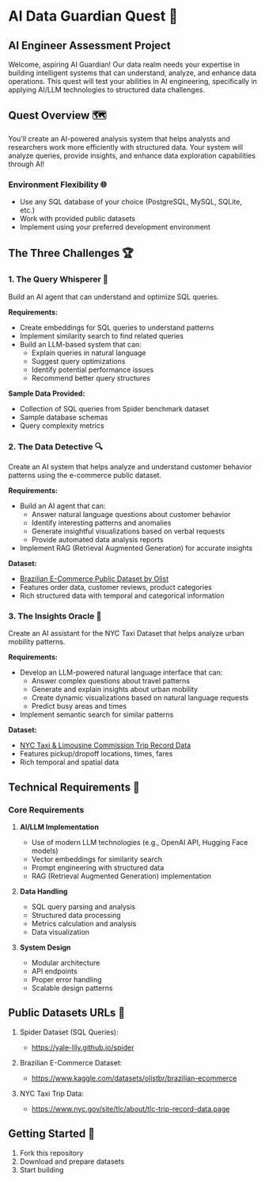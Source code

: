 # AI Data Guardian Quest 🏰
## AI Engineer Assessment Project

Welcome, aspiring AI Guardian! Our data realm needs your expertise in building intelligent systems that can understand, analyze, and enhance data operations. This quest will test your abilities in AI engineering, specifically in applying AI/LLM technologies to structured data challenges.

## Quest Overview 🗺️

You'll create an AI-powered analysis system that helps analysts and researchers work more efficiently with structured data. Your system will analyze queries, provide insights, and enhance data exploration capabilities through AI!

### Environment Flexibility 🌐
- Use any SQL database of your choice (PostgreSQL, MySQL, SQLite, etc.)
- Work with provided public datasets
- Implement using your preferred development environment

## The Three Challenges 🏆

### 1. The Query Whisperer 📜
Build an AI agent that can understand and optimize SQL queries.

**Requirements:**
- Create embeddings for SQL queries to understand patterns
- Implement similarity search to find related queries
- Build an LLM-based system that can:
  - Explain queries in natural language
  - Suggest query optimizations
  - Identify potential performance issues
  - Recommend better query structures

**Sample Data Provided:**
- Collection of SQL queries from Spider benchmark dataset
- Sample database schemas
- Query complexity metrics

### 2. The Data Detective 🔍
Create an AI system that helps analyze and understand customer behavior patterns using the e-commerce public dataset.

**Requirements:**
- Build an AI agent that can:
  - Answer natural language questions about customer behavior
  - Identify interesting patterns and anomalies
  - Generate insightful visualizations based on verbal requests
  - Provide automated data analysis reports
- Implement RAG (Retrieval Augmented Generation) for accurate insights

**Dataset:**
- [Brazilian E-Commerce Public Dataset by Olist](https://www.kaggle.com/datasets/olistbr/brazilian-ecommerce)
- Features order data, customer reviews, product categories
- Rich structured data with temporal and categorical information

### 3. The Insights Oracle 🎯
Create an AI assistant for the NYC Taxi Dataset that helps analyze urban mobility patterns.

**Requirements:**
- Develop an LLM-powered natural language interface that can:
  - Answer complex questions about travel patterns
  - Generate and explain insights about urban mobility
  - Create dynamic visualizations based on natural language requests
  - Predict busy areas and times
- Implement semantic search for similar patterns

**Dataset:**
- [NYC Taxi & Limousine Commission Trip Record Data](https://www.nyc.gov/site/tlc/about/tlc-trip-record-data.page)
- Features pickup/dropoff locations, times, fares
- Rich temporal and spatial data

## Technical Requirements 🧰

### Core Requirements
1. **AI/LLM Implementation**
   - Use of modern LLM technologies (e.g., OpenAI API, Hugging Face models)
   - Vector embeddings for similarity search
   - Prompt engineering with structured data
   - RAG (Retrieval Augmented Generation) implementation

2. **Data Handling**
   - SQL query parsing and analysis
   - Structured data processing
   - Metrics calculation and analysis
   - Data visualization

3. **System Design**
   - Modular architecture
   - API endpoints
   - Proper error handling
   - Scalable design patterns




## Public Datasets URLs 🔗

1. Spider Dataset (SQL Queries):
   - https://yale-lily.github.io/spider

2. Brazilian E-Commerce Dataset:
   - https://www.kaggle.com/datasets/olistbr/brazilian-ecommerce

3. NYC Taxi Trip Data:
   - https://www.nyc.gov/site/tlc/about/tlc-trip-record-data.page

## Getting Started 🚀

1. Fork this repository
2. Download and prepare datasets
3. Start building